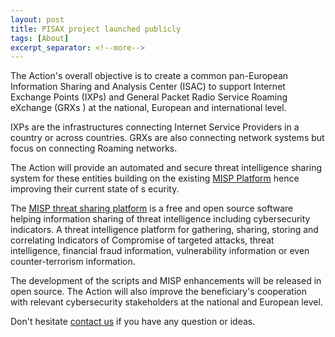 ```yaml
---
layout: post
title: PISAX project launched publicly
tags: [About]
excerpt_separator: <!--more-->
---
```


The Action's overall objective is to create a common pan-European Information Sharing and Analysis Center (ISAC) to support Internet Exchange Points (IXPs) and General Packet Radio Service Roaming eXchange (GRXs
) at the national, European and international level.


IXPs are the infrastructures connecting Internet Service Providers in a country or across countries. GRXs are also connecting network systems but focus on connecting Roaming networks.

The Action will provide an automated and secure threat intelligence sharing system for these entities building on the existing [MISP Platform](https://www.misp-project.org/) hence improving their current state of s
ecurity.

<!--more-->

The [MISP threat sharing platform](https://www.misp-project.org/) is a free and open source software helping information sharing of threat intelligence including cybersecurity indicators. A threat intelligence platform for gathering, sharing, storing and correlating Indicators of Compromise of targeted attacks, threat intelligence, financial fraud information, vulnerability information or even counter-terrorism information.

The development of the scripts and MISP enhancements will be released in open source. The Action will also improve the beneficiary's cooperation with relevant cybersecurity stakeholders at the national and European level.

Don't hesitate [contact us](/contact) if you have any question or ideas.


